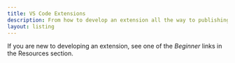 ```yaml
---
title: VS Code Extensions
description: From how to develop an extension all the way to publishing it
layout: listing
---
```


If you are new to developing an extension, see one of the _Beginner_ links in the Resources section.
